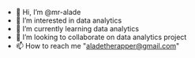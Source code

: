 - 👋 Hi, I’m @mr-alade
- 👀 I’m interested in data analytics
- 🌱 I’m currently learning data analytics
- 💞️ I’m looking to collaborate on data analytics project
- 📫 How to reach me "aladetherapper@gmail.com"

<!---
mr-alade/mr-alade is a ✨ special ✨ repository because its `README.md` (this file) appears on your GitHub profile.
You can click the Preview link to take a look at your changes.
--->
